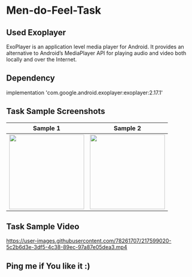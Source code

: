 # Men-do-Feel-Task

## Used Exoplayer
ExoPlayer is an application level media player for Android. It provides an alternative to Android’s MediaPlayer API for playing audio and video both locally and over the Internet.

## Dependency 
implementation 'com.google.android.exoplayer:exoplayer:2.17.1'

## Task Sample Screenshots

| Sample 1 | Sample 2 |
| :---: | :---: |
| <img src="https://user-images.githubusercontent.com/78261707/217599208-8ddfa680-73c7-477f-8fda-e38e2ba67c36.png" width="200"/> | <img src="https://user-images.githubusercontent.com/78261707/217599135-e66a2c44-f9d3-4897-99c0-e7521d4da5c2.png" width="200" /> |

## Task Sample Video
https://user-images.githubusercontent.com/78261707/217599020-5c2b6d3e-3df5-4c38-89ec-97a87e05dea3.mp4


## Ping me if You like it :) 
